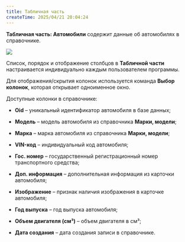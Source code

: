 ```yaml
---
title: Табличная часть
createTime: 2025/04/21 20:04:24
---
```

**Табличная часть: Автомобили** содержит данные об автомобилях в справочнике.

![](../../../assets/specification/Aspose.Words.83ab1c44-6b28-430a-a5f2-4d9e6ba1abd4.198.png)

Список, порядок и отображение столбцов в **Табличной части** настраивается индивидуально каждым пользователем программы.

Для отображения/скрытия колонок используется команда **Выбор колонок**, которая открывает одноименное окно.

Доступные колонки в справочнике:

- **Oid** – уникальный идентификатор автомобиля в базе данных;

- **Модель** – модель автомобиля из справочника **Марки, модели**;

- **Марка** – марка автомобиля из справочника **Марки, модели**;

- **VIN-код** – индивидуальный код автомобиля;

- **Гос. номер** – государственный регистрационный номер транспортного средства;

- **Доп. информация** – дополнительная информация из карточки автомобиля;

- **Изображение** – признак наличия изображения в карточке автомобиля;

- **Год выпуска** – год выпуска автомобиля;

- **Объем двигателя (см³)** – объем двигателя в см³;

- **Дата создания** – дата создания записи в справочнике.